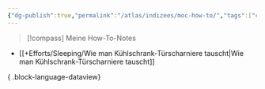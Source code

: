 ```yaml
---
{"dg-publish":true,"permalink":"/atlas/indizees/moc-how-to/","tags":["class/index"]}
---
```




> [!compass] Meine How-To-Notes

- [[+Efforts/Sleeping/Wie man Kühlschrank-Türscharniere tauscht\|Wie man Kühlschrank-Türscharniere tauscht]]

{ .block-language-dataview}



